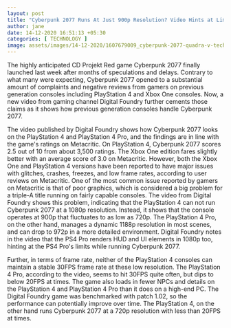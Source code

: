 ```yaml
---
layout: post
title: "Cyberpunk 2077 Runs At Just 900p Resolution? Video Hints at Limitations on PlayStation 4 Consoles"
author: jane 
date: 14-12-2020 16:51:13 +05:30 
categories: [ TECHNOLOGY ] 
image: assets/images/14-12-2020/1607679009_cyberpunk-2077-quadra-v-tech-forza-horizon-4.jpg
---
```

The highly anticipated CD Projekt Red game Cyberpunk 2077 finally launched last week after months of speculations and delays. Contrary to what many were expecting, Cyberpunk 2077 opened to a substantial amount of complaints and negative reviews from gamers on previous generation consoles including PlayStation 4 and Xbox One consoles. Now, a new video from gaming channel Digital Foundry further cements those claims as it shows how previous generation consoles handle Cyberpunk 2077.

The video published by Digital Foundry shows how Cyberpunk 2077 looks on the PlayStation 4 and PlayStation 4 Pro, and the findings are in line with the game's ratings on Metacritic. On PlayStation 4, Cyberpunk 2077 scores 2.5 out of 10 from about 3,500 ratings. The Xbox One edition fares slightly better with an average score of 3.0 on Metacritic. However, both the Xbox One and PlayStation 4 versions have been reported to have major issues with glitches, crashes, freezes, and low frame rates, according to user reviews on Metacritic. One of the most common issue reported by gamers on Metacritic is that of poor graphics, which is considered a big problem for a triple-A title running on fairly capable consoles. The video from Digital Foundry shows this problem, indicating that the PlayStation 4 can not run Cyberpunk 2077 at a 1080p resolution. Instead, it shows that the console operates at 900p that fluctuates to as low as 720p. The PlayStation 4 Pro, on the other hand, manages a dynamic 1188p resolution in most scenes, and can drop to 972p in a more detailed environment. Digital Foundry notes in the video that the PS4 Pro renders HUD and UI elements in 1080p too, hinting at the PS4 Pro's limits while running Cyberpunk 2077.

Further, in terms of frame rate, neither of the PlayStation 4 consoles can maintain a stable 30FPS frame rate at these low resolution. The PlayStation 4 Pro, according to the video, seems to hit 30FPS quite often, but dips to below 20FPS at times. The game also loads in fewer NPCs and details on the PlayStation 4 and PlayStation 4 Pro than it does on a high-end PC. The Digital Foundry game was benchmarked with patch 1.02, so the performance can potentially improve over time. The PlayStation 4, on the other hand runs Cyberpunk 2077 at a 720p resolution with less than 20FPS at times.